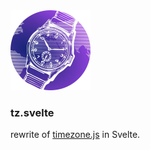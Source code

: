 <img src="tz.webp" width="128" height="128">
<h3>tz.svelte</h3>

rewrite of [timezone.js](https://codeberg.org/theooo/timezone.js) in Svelte.
